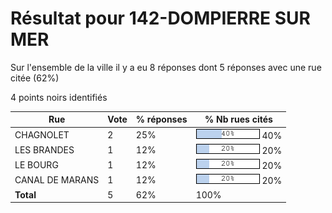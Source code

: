 # Résultat pour 142-DOMPIERRE SUR MER

Sur l'ensemble de la ville il y a eu 8 réponses dont 5 réponses avec une rue citée (62%)

4 points noirs identifiés

| Rue | Vote | % réponses | % Nb rues cités|
|-----|------|------------|----------------|
| CHAGNOLET | 2 | 25% | <img src="../../img/bar_40.gif" />&nbsp;40%|
| LES BRANDES | 1 | 12% | <img src="../../img/bar_20.gif" />&nbsp;20%|
| LE BOURG | 1 | 12% | <img src="../../img/bar_20.gif" />&nbsp;20%|
| CANAL DE MARANS | 1 | 12% | <img src="../../img/bar_20.gif" />&nbsp;20%|
| **Total** | 5 | 62% | 100%|
